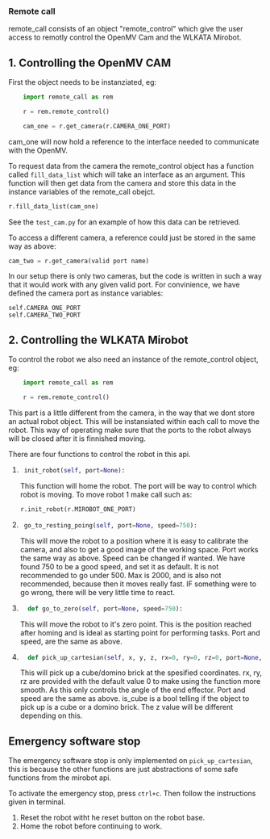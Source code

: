 ### Remote call

remote_call consists of an object "remote_control" which give the user access to remotly control the OpenMV Cam and the WLKATA Mirobot.

## 1. Controlling the OpenMV CAM

First the object needs to be instanziated, eg:
``` python
    import remote_call as rem

    r = rem.remote_control()

    cam_one = r.get_camera(r.CAMERA_ONE_PORT)
```

cam_one will now hold a reference to the interface needed to communicate with the OpenMV.

To request data from the camera the remote_control object has a function called ```fill_data_list``` which will take an interface as an argument. This function will then get data from the camera and store this data in the instance variables of the remote_call obejct.

```python
r.fill_data_list(cam_one)
```

See the ```test_cam.py``` for an example of how this data can be retrieved.

To access a different camera, a reference could just be stored in the same way as above:

```python
cam_two = r.get_camera(valid port name)
```

In our setup there is only two cameras, but the code is written in such a way that it would work with any given valid port. For convinience, we have defined the camera port as instance variables:

    self.CAMERA_ONE_PORT
    self.CAMERA_TWO_PORT

## 2. Controlling the WLKATA Mirobot

To control the robot we also need an instance of the remote_control object, eg:

```python 
    import remote_call as rem

    r = rem.remote_control()
```

This part is a little different from the camera, in the way that we dont store an actual robot object.
This will be instansiated within each call to move the robot. This way of operating make sure that the ports to the robot always will be closed after it is finnished moving.

There are four functions to control the robot in this api.

1. ```python
    init_robot(self, port=None):
   ```
    This function will home the robot. The port will be way to control which robot is moving. To move robot 1 make call such as:

    ```python
    r.init_robot(r.MIROBOT_ONE_PORT)
    ```
2. ```python
    go_to_resting_poing(self, port=None, speed=750):
    ```
    This will move the robot to a position where it is easy to calibrate the camera, and also to get a good image of the working space. Port works the same way as above. Speed can be changed if wanted. We have found 750 to be a good speed, and set it as default. It is not recommended to go under 500. Max is 2000, and is also not recommended, because then it moves really fast. IF something were to go wrong, there will be very little time to react.

3. ```python
     def go_to_zero(self, port=None, speed=750):
   ```
    This will move the robot to it's zero point. This is the position reached after homing and is ideal as starting point for performing tasks. Port and speed, are the same as above.

4. ```python
     def pick_up_cartesian(self, x, y, z, rx=0, ry=0, rz=0, port=None, speed=750, is_cube=True):
   ```
    This will pick up a cube/domino brick at the spesified coordinates. rx, ry, rz are provided with the default value 0 to make using the function more smooth. As this only controls the angle of the end effector. Port and speed are the same as above. is_cube is a bool telling if the object to pick up is a cube or a domino brick. The z value will be different depending on this.
 
 
 ## Emergency software stop
 The emergency software stop is only implemented on ```pick_up_cartesian```, this is because the other functions are just abstractions of some safe functions from the mirobot api.
 
 To activate the emergency stop, press ```ctrl+c```.
 Then follow the instructions given in terminal.
 
 1. Reset the robot witht he reset button on the robot base.
 2. Home the robot before continuing to work.
   
